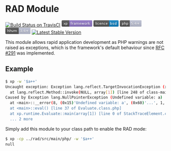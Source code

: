 RAD Module
==========

[![Build Status on TravisCI](https://secure.travis-ci.org/xp-framework/rad.svg)](http://travis-ci.org/xp-framework/rad)
[![XP Framework Module](https://raw.githubusercontent.com/xp-framework/web/master/static/xp-framework-badge.png)](https://github.com/xp-framework/core)
[![BSD Licence](https://raw.githubusercontent.com/xp-framework/web/master/static/licence-bsd.png)](https://github.com/xp-framework/core/blob/master/LICENCE.md)
[![Required PHP 5.4+](https://raw.githubusercontent.com/xp-framework/web/master/static/php-5_4plus.png)](http://php.net/)
[![Required HHVM 3.4+](https://raw.githubusercontent.com/xp-framework/web/master/static/hhvm-3_4plus.png)](http://hhvm.com/)
[![Latest Stable Version](https://poser.pugx.org/xp-framework/rad/version.png)](https://packagist.org/packages/xp-framework/rad)

This module allows rapid application development as PHP warnings are not raised as exceptions, which is the framework's default behaviour since [RFC #291](https://github.com/xp-framework/rfc/issues/291) was implemented.

Example
-------

```sh
$ xp -w '$a++'
Uncaught exception: Exception lang.reflect.TargetInvocationException (xp\runtime\Evaluate::main)
  at lang.reflect.Method::invoke(NULL, array[1]) [line 248 of class-main.php]
Caused by Exception lang.NullPointerException (Undefined variable: a)
  at <main>::__error(8, (0x15)'Undefined variable: a', (0x60)'...', 1, array[5]) [line 1 of Evaluate.class.php(37) : eval()'d code]
  at <main>::eval() [line 37 of Evaluate.class.php]
  at xp.runtime.Evaluate::main(array[1]) [line 0 of StackTraceElement.class.php]
  ... 2 more

```

Simply add this module to your class path to enable the RAD mode:

```sh
$ xp -cp ../rad/src/main/php/ -w '$a++'
null
```